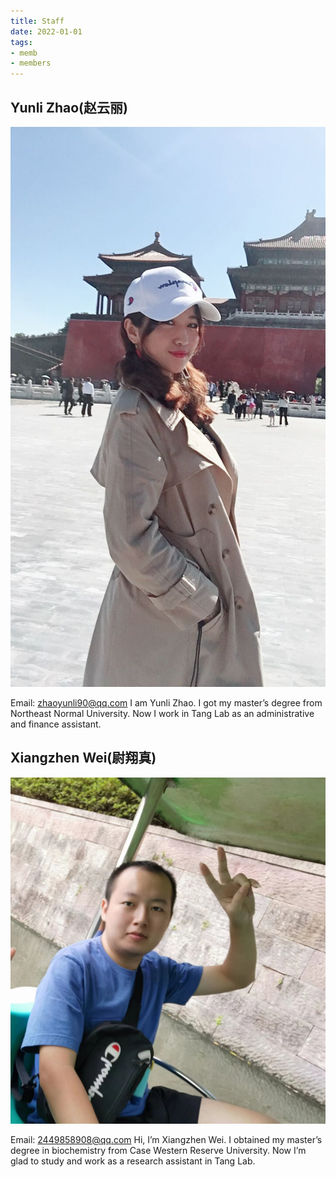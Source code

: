 ```yaml
---
title: Staff
date: 2022-01-01
tags:
- memb
- members
---
```




## Yunli Zhao(赵云丽)

<!--more-->

![赵云丽](https://raw.githubusercontent.com/DF-Master/tanglabpicbed/main/2022/202302/zhaoyl.jpg)

Email: zhaoyunli90@qq.com
I am Yunli Zhao. I got my master’s degree from Northeast Normal University. Now I work in Tang Lab as an administrative and finance assistant.

## Xiangzhen Wei(尉翔真)

![尉翔真](https://raw.githubusercontent.com/DF-Master/tanglabpicbed/main/2023/weixz.jpg)

Email: 2449858908@qq.com
Hi, I’m Xiangzhen Wei. I obtained my master’s degree in biochemistry from Case Western Reserve University. Now I’m glad to study and work as a research assistant in Tang Lab.


